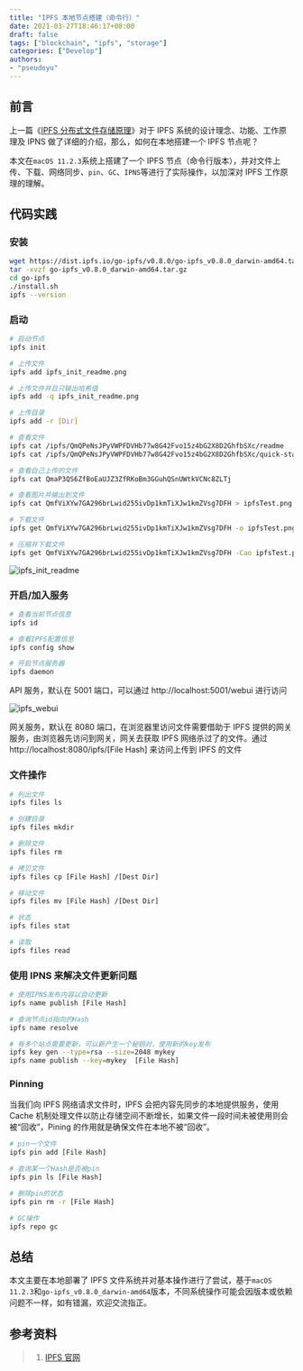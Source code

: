 ```yaml
---
title: "IPFS 本地节点搭建（命令行）"
date: 2021-03-27T18:46:17+08:00
draft: false
tags: ["blockchain", "ipfs", "storage"]
categories: ["Develop"]
authors:
- "pseudoyu"
---
```


## 前言

上一篇《[IPFS 分布式文件存储原理](https://www.pseudoyu.com/en/2021/03/25/blockchain_ipfs_structure/)》对于 IPFS 系统的设计理念、功能、工作原理及 IPNS 做了详细的介绍，那么，如何在本地搭建一个 IPFS 节点呢？

本文在`macOS 11.2.3`系统上搭建了一个 IPFS 节点（命令行版本），并对文件上传、下载、网络同步、`pin`、`GC`、`IPNS`等进行了实际操作，以加深对 IPFS 工作原理的理解。

## 代码实践

### 安装

```sh
wget https://dist.ipfs.io/go-ipfs/v0.8.0/go-ipfs_v0.8.0_darwin-amd64.tar.gz
tar -xvzf go-ipfs_v0.8.0_darwin-amd64.tar.gz
cd go-ipfs
./install.sh
ipfs --version
```

### 启动

```sh
# 启动节点
ipfs init

# 上传文件
ipfs add ipfs_init_readme.png

# 上传文件并且只输出哈希值
ipfs add -q ipfs_init_readme.png

# 上传目录
ipfs add -r [Dir]

# 查看文件
ipfs cat /ipfs/QmQPeNsJPyVWPFDVHb77w8G42Fvo15z4bG2X8D2GhfbSXc/readme
ipfs cat /ipfs/QmQPeNsJPyVWPFDVHb77w8G42Fvo15z4bG2X8D2GhfbSXc/quick-start

# 查看自己上传的文件
ipfs cat QmaP3QS6ZfBoEaUJZ3ZfRKoBm3GGuhQSnUWtkVCNc8ZLTj

# 查看图片并输出到文件
ipfs cat QmfViXYw7GA296brLwid255ivDp1kmTiXJw1kmZVsg7DFH > ipfsTest.png

# 下载文件
ipfs get QmfViXYw7GA296brLwid255ivDp1kmTiXJw1kmZVsg7DFH -o ipfsTest.png

# 压缩并下载文件
ipfs get QmfViXYw7GA296brLwid255ivDp1kmTiXJw1kmZVsg7DFH -Cao ipfsTest.png
```

![ipfs_init_readme](https://image.pseudoyu.com/images/ipfs_init_readme.png)

### 开启/加入服务

```sh
# 查看当前节点信息
ipfs id

# 查看IPFS配置信息
ipfs config show

# 开启节点服务器
ipfs daemon
```

API 服务，默认在 5001 端口，可以通过 http://localhost:5001/webui 进行访问

![ipfs_webui](https://image.pseudoyu.com/images/ipfs_webui.png)

网关服务，默认在 8080 端口，在浏览器里访问文件需要借助于 IPFS 提供的网关服务，由浏览器先访问到网关，网关去获取 IPFS 网络杀过了的文件。通过 http://localhost:8080/ipfs/[File Hash] 来访问上传到 IPFS 的文件

### 文件操作

```sh
# 列出文件
ipfs files ls

# 创建目录
ipfs files mkdir

# 删除文件
ipfs files rm

# 拷贝文件
ipfs files cp [File Hash] /[Dest Dir]

# 移动文件
ipfs files mv [File Hash] /[Dest Dir]

# 状态
ipfs files stat

# 读取
ipfs files read
```

### 使用 IPNS 来解决文件更新问题

```sh
# 使用IPNS发布内容以自动更新
ipfs name publish [File Hash]

# 查询节点id指向的Hash
ipfs name resolve

# 有多个站点需要更新，可以新产生一个秘钥对，使用新的key发布
ipfs key gen --type=rsa --size=2048 mykey
ipfs name publish --key=mykey  [File Hash]
```

### Pinning

当我们向 IPFS 网络请求文件时，IPFS 会把内容先同步的本地提供服务，使用 Cache 机制处理文件以防止存储空间不断增长，如果文件一段时间未被使用则会被“回收”，Pining 的作用就是确保文件在本地不被“回收”。

```sh
# pin一个文件
ipfs pin add [File Hash]

# 查询某一个Hash是否被pin
ipfs pin ls [File Hash]

# 删除pin的状态
ipfs pin rm -r [File Hash]

# GC操作
ipfs repo gc
```

## 总结

本文主要在本地部署了 IPFS 文件系统并对基本操作进行了尝试，基于`macOS 11.2.3`和`go-ipfs_v0.8.0_darwin-amd64`版本，不同系统操作可能会因版本或依赖问题不一样，如有错漏，欢迎交流指正。

## 参考资料

> 1. [IPFS 官网](https://ipfs.io)
